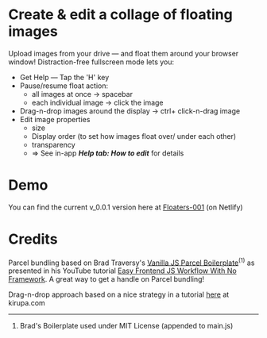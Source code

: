 # Create & edit a collage of floating images

Upload images from your drive &mdash; and float them around your browser window! Distraction-free fullscreen mode lets you:

* Get Help</span> &mdash; Tap the 'H' key
* Pause/resume float action:
  * all images at once &rarr; spacebar
  * each individual image &rarr; click the image
* Drag-n-drop images around the display &rarr; ctrl+ click-n-drag image
* Edit image properties
  * size
  * Display order (to set how images float over/ under each other)
  * transparency
  * => See in-app *__Help tab: How to edit__* for details

# Demo

You can find the current v_0.0.1 version here at [Floaters-001](https://floaters-001.netlify.app/) (on Netlify)

# Credits

Parcel bundling based on Brad Traversy's [Vanilla JS Parcel Boilerplate](https://github.com/bradtraversy/vanilla-parcel-boilerplate)<sup>(1)</sup> as presented in his YouTube tutorial [Easy Frontend JS Workflow With No Framework](https://www.youtube.com/watch?v=8rD9amRSOQY). A great way to get a handle on Parcel bundling!

Drag-n-drop approach based on a nice strategy in a tutorial [here](https://www.kirupa.com/html5/drag.htm#tutorialInformation) at kirupa.com
_____
1. Brad's Boilerplate used under MIT License (appended to main.js)
